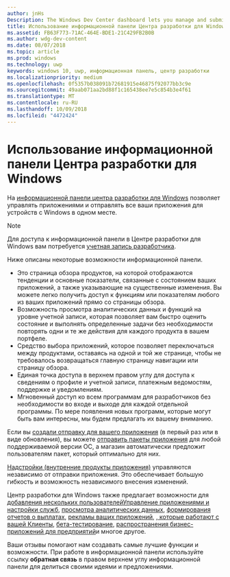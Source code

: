 ```yaml
---
author: jnHs
Description: The Windows Dev Center dashboard lets you manage and submit all of your apps for Windows devices in one place.
title: Использование информационной панели Центра разработки для Windows
ms.assetid: FB63F773-71AC-464E-BDE1-21C429FB2B0B
ms.author: wdg-dev-content
ms.date: 08/07/2018
ms.topic: article
ms.prod: windows
ms.technology: uwp
keywords: windows 10, uwp, информационная панель, центр разработки
ms.localizationpriority: medium
ms.openlocfilehash: 0f5357b038091b72681915e46875f92077bb3c9e
ms.sourcegitcommit: 49aab071aa2bd88f1c165438ee7e5c854b3e4f61
ms.translationtype: MT
ms.contentlocale: ru-RU
ms.lasthandoff: 10/09/2018
ms.locfileid: "4472424"
---
```

# <a name="using-the-windows-dev-center-dashboard"></a>Использование информационной панели Центра разработки для Windows


На [информационной панели центра разработки для Windows](https://partner.microsoft.com/dashboard) позволяет управлять приложениями и отправлять все ваши приложения для устройств с Windows в одном месте.

> [!NOTE]
> Для доступа к информационной панели в Центре разработки для Windows вам потребуется [учетная запись разработчика](http://go.microsoft.com/fwlink/p/?LinkId=615100).

Ниже описаны некоторые возможности информационной панели.

- Это страница обзора продуктов, на которой отображаются тенденции и основные показатели, связанные с состоянием ваших приложений, а также указывающие на существенные изменения. Вы можете легко получить доступ к функциям или показателям любого из ваших приложений прямо со страницы обзора.
- Возможность просмотра аналитических данных и функций на уровне учетной записи, которая позволяет вам быстро оценить состояние и выполнять определенные задачи без необходимости повторять одни и те же действия для каждого продукта в вашем портфеле.
- Средство выбора приложений, которое позволяет переключаться между продуктами, оставаясь на одной и той же странице, чтобы не требовалось возвращаться главную страницу навигации или страницу обзора.
- Единая точка доступа в верхнем правом углу для доступа к сведениям о профиле и учетной записи, платежным ведомостям, поддержке и уведомлениям.
- Мгновенный доступ ко всем программам для разработчиков без необходимости во входе и выходе для каждой отдельной программы. По мере появления новых программ, которые могут быть вам интересны, мы будем предлагать их вашему вниманию.

Если вы [создали отправку для вашего приложения](app-submissions.md) (в первый раз или в виде обновления), вы можете [отправить пакеты приложения](upload-app-packages.md) для любой поддерживаемой версии ОС, а магазин автоматически предложит пользователям пакет, который оптимально для них.

[Надстройки (внутренние продукты приложения)](add-on-submissions.md) управляются независимо от отправки приложения. Это обеспечивает большую гибкость и возможность независимого внесения изменений.

Центр разработки для Windows также предлагает возможности для [добавления нескольких пользователей](manage-account-users.md)[Управление приложениями и настройки служб](app-management-and-services.md), [просмотра аналитических данных](analytics.md), [формирования отчетов о выплатах](payout-summary.md), [рекламы ваших приложений](attract-customers-and-promote-your-apps.md), [, которые работают с вашей Клиенты](engage-with-your-customers.md), [бета-тестирование](beta-testing-and-targeted-distribution.md), [распространения бизнес-приложений для предприятий](distribute-lob-apps-to-enterprises.md)и многое другое.

Ваши отзывы помогают нам создавать самые лучшие функции и возможности. При работе в информационной панели используйте ссылку **обратная связь** в правом верхнем углу информационной панели для делиться своими идеями и предложениями.


 

 




